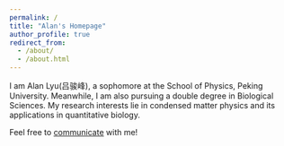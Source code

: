 ```yaml
---
permalink: /
title: "Alan's Homepage"
author_profile: true
redirect_from: 
  - /about/
  - /about.html
---
```

I am Alan Lyu(吕骏峰), a sophomore at the School of Physics, Peking University. Meanwhile, I am also pursuing a double degree in Biological Sciences. My research interests lie in condensed matter physics and its applications in quantitative biology. 

Feel free to [communicate](mailto:AlanLyu2024@163.com) with me!

